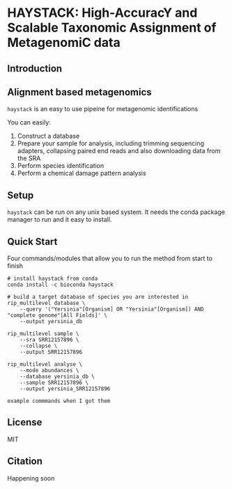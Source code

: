 HAYSTACK: High-AccuracY and Scalable Taxonomic Assignment of MetagenomiC data 
===

Introduction 
------------

Alignment based metagenomics
----------------------------

`haystack` is an easy to use pipeine for metagenomic identifications 

You can easily:

1. Construct a database 
2. Prepare your sample for analysis, including trimming sequencing adapters, collapsing paired end reads and also downloading data from the SRA
3. Perform species identification 
4. Perform a chemical damage pattern analysis 

Setup 
-----

`haystack` can be run on any unix based system. It needs the conda package manager to run and it easy to install. 

Quick Start 
-----------

Four commands/modules that allow you to run the method from start to finish 

```
# install haystack from conda
conda install -c bioconda haystack
```

```
# build a target database of species you are interested in
rip_multilevel database \
    --query '("Yersinia"[Organism] OR "Yersinia"[Organism]) AND "complete genome"[All Fields]' \
    --output yersinia_db
```

```
rip_multilevel sample \
    --sra SRR12157896 \
    --collapse \
    --output SRR12157896
```

```
rip_multilevel analyse \
    --mode abundances \
    --database yersinia_db \
    --sample SRR12157896 \
    --output yersinia_SRR12157896
```

```example commmands when I got them```


License 
-------

MIT

Citation 
--------

Happening soon 
